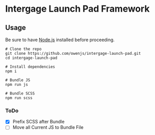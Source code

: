# Intergage Launch Pad Framework

## Usage
Be sure to have [Node.js](https://nodejs.org/) installed before proceeding.
```
# Clone the repo
git clone https://github.com/owenjs/intergage-launch-pad.git
cd intergage-launch-pad

# Install dependencies
npm i

# Bundle JS
npm run js

# Bundle SCSS
npm run scss
```

### ToDo
- [x] Prefix SCSS after Bundle
- [ ] Move all Current JS to Bundle File